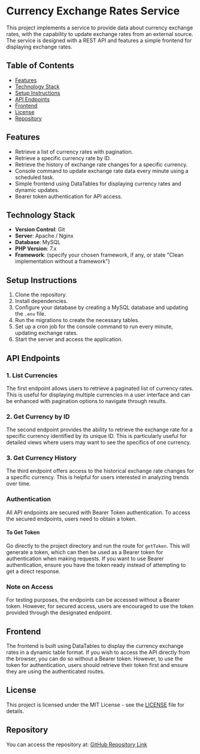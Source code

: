 # Currency Exchange Rates Service

This project implements a service to provide data about currency exchange rates, with the capability to update exchange rates from an external source. The service is designed with a REST API and features a simple frontend for displaying exchange rates.

## Table of Contents

- [Features](#features)
- [Technology Stack](#technology-stack)
- [Setup Instructions](#setup-instructions)
- [API Endpoints](#api-endpoints)
- [Frontend](#frontend)
- [License](#license)
- [Repository](#repository)

## Features

- Retrieve a list of currency rates with pagination.
- Retrieve a specific currency rate by ID.
- Retrieve the history of exchange rate changes for a specific currency.
- Console command to update exchange rate data every minute using a scheduled task.
- Simple frontend using DataTables for displaying currency rates and dynamic updates.
- Bearer token authentication for API access.

## Technology Stack

- **Version Control**: Git
- **Server**: Apache / Nginx
- **Database**: MySQL
- **PHP Version**: 7.x
- **Framework**: (specify your chosen framework, if any, or state "Clean implementation without a framework")

## Setup Instructions

1. Clone the repository.
2. Install dependencies.
3. Configure your database by creating a MySQL database and updating the `.env` file.
4. Run the migrations to create the necessary tables.
5. Set up a cron job for the console command to run every minute, updating exchange rates.
6. Start the server and access the application.

## API Endpoints

### 1. List Currencies

The first endpoint allows users to retrieve a paginated list of currency rates. This is useful for displaying multiple currencies in a user interface and can be enhanced with pagination options to navigate through results.

### 2. Get Currency by ID

The second endpoint provides the ability to retrieve the exchange rate for a specific currency identified by its unique ID. This is particularly useful for detailed views where users may want to see the specifics of one currency.

### 3. Get Currency History

The third endpoint offers access to the historical exchange rate changes for a specific currency. This is helpful for users interested in analyzing trends over time.

### Authentication

All API endpoints are secured with Bearer Token authentication. To access the secured endpoints, users need to obtain a token. 

#### To Get Token

Go directly to the project directory and run the route for `getToken`. This will generate a token, which can then be used as a Bearer token for authentication when making requests. If you want to use Bearer authentication, ensure you have the token ready instead of attempting to get a direct response.

### Note on Access

For testing purposes, the endpoints can be accessed without a Bearer token. However, for secured access, users are encouraged to use the token provided through the designated endpoint. 

## Frontend

The frontend is built using DataTables to display the currency exchange rates in a dynamic table format. If you wish to access the API directly from the browser, you can do so without a Bearer token. However, to use the token for authentication, users should retrieve their token first and ensure they are using the authenticated routes.

## License

This project is licensed under the MIT License - see the [LICENSE](LICENSE) file for details.

## Repository

You can access the repository at: [GitHub Repository Link](https://github.com/Programmer-Salam/ExchangeRateDB)
